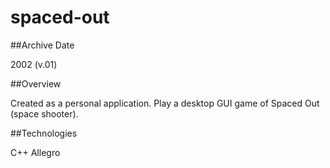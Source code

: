 spaced-out
==========

##Archive Date

2002 (v.01)

##Overview

Created as a personal application.  Play a desktop GUI game of Spaced Out (space shooter).

##Technologies

C++
Allegro
